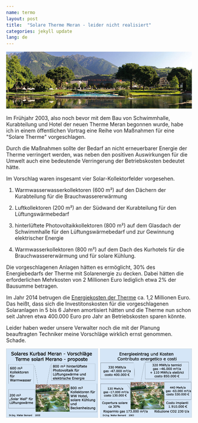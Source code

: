 ```yaml
---
name: termo
layout: post
title:  "Solare Therme Meran - leider nicht realisiert"
categories: jekyll update
lang: de
---
```

![Bild](../../bildoj/terme.jpg)

Im Frühjahr 2003, also noch bevor mit dem Bau von Schwimmhalle, Kurabteilung und Hotel der neuen Therme Meran begonnen wurde, habe ich in einem öffentlichen Vortrag eine Reihe von Maßnahmen für eine "Solare Therme" vorgeschlagen.

Durch die Maßnahmen sollte der Bedarf an nicht erneuerbarer Energie der Therme verringert werden, was neben den positiven Auswirkungen für die Umwelt auch eine bedeutende Verringerung der Betriebskosten bedeutet hätte. 

Im Vorschlag waren insgesamt vier Solar-Kollektorfelder vorgesehen.

1. Warmwasserwasserkollektoren (600 m²) auf den Dächern der Kurabteilung für die Brauchwassererwärmung

2. Luftkollektoren (200 m²) an der Südwand der Kurabteilung für den Lüftungswärmebedarf

3. hinterlüftete Photovoltaikkollektoren (800 m²) auf dem Glasdach der Schwimmhalle für den Lüftungswärmebedarf und zur Gewinnung elektrischer Energie

4. Warmwasserkollektoren (800 m²) auf dem Dach des Kurhotels für die Brauchwassererwärmung und für solare Kühlung.

Die vorgeschlagenen Anlagen hätten es ermöglicht, 30% des Energiebedarfs der Therme mit Solarenergie zu decken. Dabei hätten die erforderlichen Mehrkosten von 2 Millionen Euro lediglich etwa 2% der Bausumme betragen.

Im Jahr 2014 betrugen die [Energiekosten der Therme](http://ricerca.gelocal.it/altoadige/archivio/altoadige/2013/11/01/NZ_32_02.html) ca. 1,2 Millionen Euro. Das heißt, dass sich die Investitonskosten für die vorgeschlagenen Solaranlagen in 5 bis 6 Jahren amortisiert hätten und die Therme nun schon seit Jahren etwa 400.000 Euro pro Jahr an Betriebskosten sparen könnte.

Leider haben weder unsere Verwalter noch die mit der Planung beauftragten Techniker meine Vorschläge wirklich ernst genommen. Schade.

![Bild](../../bildoj/propono.png)
